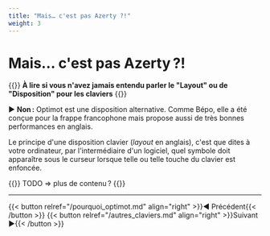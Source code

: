 ```yaml
---
title: "Mais… c'est pas Azerty ?!"
weight: 3
---
```


# Mais… c'est pas Azerty ?!

{{<hint warning>}}
**À lire si vous n'avez jamais entendu parler le "Layout" ou de "Disposition" pour les claviers**
{{</hint>}}

► **Non :** Optimot est une disposition alternative. Comme Bépo, elle a été conçue pour la frappe francophone mais propose aussi de très bonnes performances en anglais.

Le principe d'une disposition clavier (*layout* en anglais), c'est que dites à votre ordinateur, par l'intermédiaire d'un logiciel, quel symbole doit apparaître sous le curseur lorsque telle ou telle touche du clavier est enfoncée.

{{<hint danger>}}
TODO ⇒ plus de contenu ?
{{</hint>}}

___

{{< button relref="/pourquoi_optimot.md" align="right" >}}◄ Précédent{{< /button >}}
{{< button relref="/autres_claviers.md" align="right" >}}Suivant ►{{< /button >}}